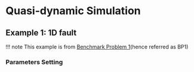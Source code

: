 # Quasi-dynamic Simulation

## Example 1: 1D fault

!!! note
    This example is from [Benchmark Problem 1](https://www.scec.org/publication/8214)(hence referred as BP1)

### Parameters Setting
